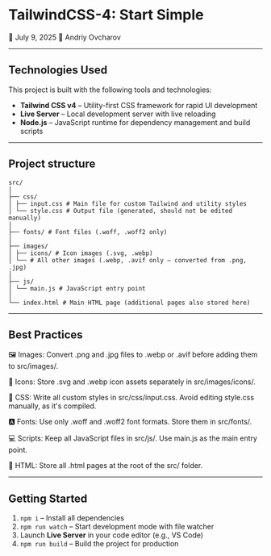 # TailwindCSS-4: Start Simple

📅 July 9, 2025
👤 Andriy Ovcharov

---

## Technologies Used

This project is built with the following tools and technologies:

- **Tailwind CSS v4** – Utility-first CSS framework for rapid UI development
- **Live Server** – Local development server with live reloading
- **Node.js** – JavaScript runtime for dependency management and build scripts

---

## Project structure
```
src/
│
├── css/
│ ├── input.css # Main file for custom Tailwind and utility styles
│ └── style.css # Output file (generated, should not be edited manually)
│
├── fonts/ # Font files (.woff, .woff2 only)
│
├── images/
│ ├── icons/ # Icon images (.svg, .webp)
│ └── # All other images (.webp, .avif only – converted from .png, .jpg)
│
├── js/
│ └── main.js # JavaScript entry point
│
└── index.html # Main HTML page (additional pages also stored here)
```
---

## Best Practices

🖼️ Images: Convert .png and .jpg files to .webp or .avif before adding them to src/images/.

🎯 Icons: Store .svg and .webp icon assets separately in src/images/icons/.

🎨 CSS: Write all custom styles in src/css/input.css. Avoid editing style.css manually, as it's compiled.

🅰️ Fonts: Use only .woff and .woff2 font formats. Store them in src/fonts/.

💻 Scripts: Keep all JavaScript files in src/js/. Use main.js as the main entry point.

📄 HTML: Store all .html pages at the root of the src/ folder.

---

## Getting Started

1. `npm i` – Install all dependencies
2. `npm run watch` – Start development mode with file watcher
3. Launch **Live Server** in your code editor (e.g., VS Code)
4. `npm run build` – Build the project for production
